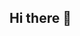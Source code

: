 ## Hi there 👋

<!--
**jungpill/jungpill** is a ✨ _special_ ✨ repository because its `README.md` (this file) appears on your GitHub profile.

<hr/>
Skills
- 🔭 I’m currently working on ...
- 🌱 I’m currently learning ...
- 👯 I’m looking to collaborate on ...
- 🤔 I’m looking for help with ...
- 💬 Ask me about ...
- 📫 How to reach me: ...
- 😄 Pronouns: ...
- ⚡ Fun fact: ...
-->
